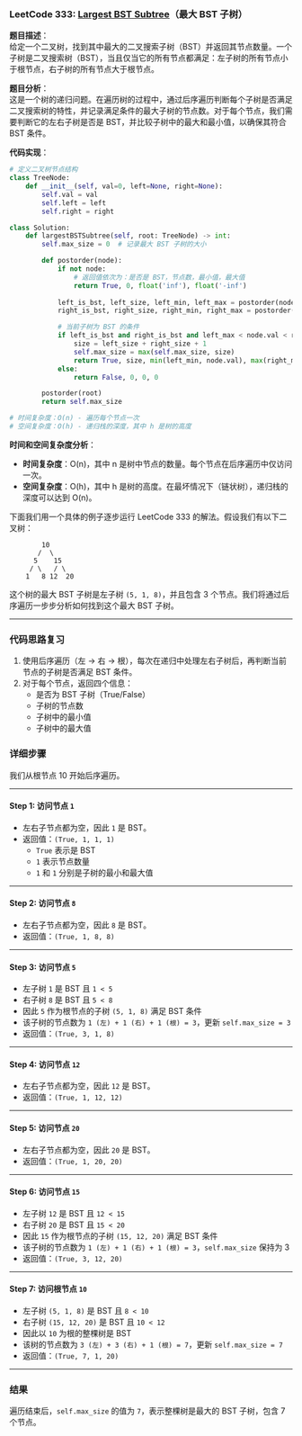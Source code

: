 ### LeetCode 333: [Largest BST Subtree](https://leetcode.com/problems/largest-bst-subtree/)（最大 BST 子树）
**题目描述**：  
给定一个二叉树，找到其中最大的二叉搜索子树（BST）并返回其节点数量。一个子树是二叉搜索树（BST），当且仅当它的所有节点都满足：左子树的所有节点小于根节点，右子树的所有节点大于根节点。

**题目分析**：  
这是一个树的递归问题。在遍历树的过程中，通过后序遍历判断每个子树是否满足二叉搜索树的特性，并记录满足条件的最大子树的节点数。对于每个节点，我们需要判断它的左右子树是否是 BST，并比较子树中的最大和最小值，以确保其符合 BST 条件。

**代码实现**：

```python
# 定义二叉树节点结构
class TreeNode:
    def __init__(self, val=0, left=None, right=None):
        self.val = val
        self.left = left
        self.right = right

class Solution:
    def largestBSTSubtree(self, root: TreeNode) -> int:
        self.max_size = 0  # 记录最大 BST 子树的大小

        def postorder(node):
            if not node:
                # 返回值依次为：是否是 BST，节点数，最小值，最大值
                return True, 0, float('inf'), float('-inf')
            
            left_is_bst, left_size, left_min, left_max = postorder(node.left)
            right_is_bst, right_size, right_min, right_max = postorder(node.right)

            # 当前子树为 BST 的条件
            if left_is_bst and right_is_bst and left_max < node.val < right_min:
                size = left_size + right_size + 1
                self.max_size = max(self.max_size, size)
                return True, size, min(left_min, node.val), max(right_max, node.val)
            else:
                return False, 0, 0, 0

        postorder(root)
        return self.max_size

# 时间复杂度：O(n) - 遍历每个节点一次
# 空间复杂度：O(h) - 递归栈的深度，其中 h 是树的高度
```

**时间和空间复杂度分析**：
- **时间复杂度**：O(n)，其中 n 是树中节点的数量。每个节点在后序遍历中仅访问一次。
- **空间复杂度**：O(h)，其中 h 是树的高度。在最坏情况下（链状树），递归栈的深度可以达到 O(n)。

下面我们用一个具体的例子逐步运行 LeetCode 333 的解法。假设我们有以下二叉树：

```
        10
       /  \
      5    15
     / \   / \
    1   8 12  20
```

这个树的最大 BST 子树是左子树 `(5, 1, 8)`，并且包含 3 个节点。我们将通过后序遍历一步步分析如何找到这个最大 BST 子树。

---

### 代码思路复习
1. 使用后序遍历（左 -> 右 -> 根），每次在递归中处理左右子树后，再判断当前节点的子树是否满足 BST 条件。
2. 对于每个节点，返回四个信息：
   - 是否为 BST 子树（True/False）
   - 子树的节点数
   - 子树中的最小值
   - 子树中的最大值

### 详细步骤

我们从根节点 10 开始后序遍历。

---

#### Step 1: 访问节点 `1`
- 左右子节点都为空，因此 `1` 是 BST。
- 返回值：`(True, 1, 1, 1)`  
  - `True` 表示是 BST
  - `1` 表示节点数量
  - `1` 和 `1` 分别是子树的最小和最大值

---

#### Step 2: 访问节点 `8`
- 左右子节点都为空，因此 `8` 是 BST。
- 返回值：`(True, 1, 8, 8)`

---

#### Step 3: 访问节点 `5`
- 左子树 `1` 是 BST 且 `1 < 5`
- 右子树 `8` 是 BST 且 `5 < 8`
- 因此 `5` 作为根节点的子树 `(5, 1, 8)` 满足 BST 条件
- 该子树的节点数为 `1 (左) + 1 (右) + 1 (根) = 3`，更新 `self.max_size = 3`
- 返回值：`(True, 3, 1, 8)`

---

#### Step 4: 访问节点 `12`
- 左右子节点都为空，因此 `12` 是 BST。
- 返回值：`(True, 1, 12, 12)`

---

#### Step 5: 访问节点 `20`
- 左右子节点都为空，因此 `20` 是 BST。
- 返回值：`(True, 1, 20, 20)`

---

#### Step 6: 访问节点 `15`
- 左子树 `12` 是 BST 且 `12 < 15`
- 右子树 `20` 是 BST 且 `15 < 20`
- 因此 `15` 作为根节点的子树 `(15, 12, 20)` 满足 BST 条件
- 该子树的节点数为 `1 (左) + 1 (右) + 1 (根) = 3`，`self.max_size` 保持为 3
- 返回值：`(True, 3, 12, 20)`

---

#### Step 7: 访问根节点 `10`
- 左子树 `(5, 1, 8)` 是 BST 且 `8 < 10`
- 右子树 `(15, 12, 20)` 是 BST 且 `10 < 12`
- 因此以 `10` 为根的整棵树是 BST
- 该树的节点数为 `3 (左) + 3 (右) + 1 (根) = 7`，更新 `self.max_size = 7`
- 返回值：`(True, 7, 1, 20)`

---

### 结果
遍历结束后，`self.max_size` 的值为 `7`，表示整棵树是最大的 BST 子树，包含 7 个节点。
